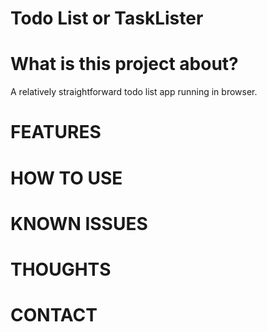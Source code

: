# Todo List or TaskLister

# What is this project about?

A relatively straightforward todo list app running in browser.


# FEATURES


# HOW TO USE


# KNOWN ISSUES


# THOUGHTS


# CONTACT